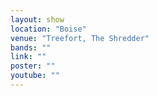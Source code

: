 ```yaml
---
layout: show
location: "Boise"
venue: "Treefort, The Shredder"
bands: ""
link: ""
poster: ""
youtube: ""
---
```



